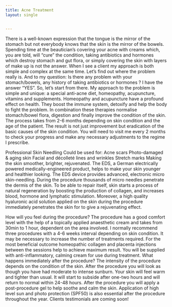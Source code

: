 ```yaml
---
title: Acne Treatment
layout: single


---
```


There is a well-known expression that the tongue is the mirror of the stomach but not everybody knows that the skin is the mirror of the bowels. Spending time at the beautician’s covering your acne with creams which, you are told, will “cure” the condition, taking antibiotics and hormones which destroy stomach and gut flora, or simply covering the skin
with layers of make up is not the answer.
When I see a client my approach is both simple and complex at the same time. Let’s find out where the problem really is. And to my question: Is there any problem with your stomach/bowels, any history of taking antibiotics or hormones ? I have the answer “YES”.
So, let’s start from there.
My approach to the problem is simple and unique: a special anti-acne diet, homeopathy, acupuncture, vitamins and supplements. Homeopathy and acupuncture have a profound effect on health. They boost the immune system, detoxify and help the body to fight the problem.
In combination these therapies normalise stomach/bowel flora, digestion and finally improve the condition of the skin.
The process takes from 2-6 months depending on skin condition and the age of the patient.
The result is not just improvement but eradication of the basic causes of the skin condition.
You will need to visit me every 2 months to check your progress and make any necessary adjustments to the regime I prescribe.

Professional Skin Needling
Could be used for:
Acne scars
Photo-damaged & aging skin
Facial and décolleté lines and wrinkles
Stretch marks
Making the skin smoother, brighter, rejuvenated.
The EDS, a German electrically powered medically-engineered product, helps to make your skin younger and healthier looking. The EDS device provides advanced, electronic micro skin-needling. During the procedure thousands of micro needles penetrate the dermis of the skin. To be able to repair itself, skin starts a process of natural regeneration by
boosting the production of collagen, and increases blood, hormone and lymphatic stimulation. Moreover, a high quality hyaluronic acid solution applied on the skin during the procedure immediately penetrates the skin for to give a rejuvenating effect.

How will you feel during the procedure?
The procedure has a good comfort level with the help of a topically applied anaesthetic cream and takes from 30min to 1 hour, dependent on the area involved. I normally recommend three procedures with a 4-6 weeks interval depending on skin condition. It may be necessary to increase the number of treatments required. For the most beneficial outcome
homeopathic collagen and placenta injections between the sessions help to achieve maximum result. You will be supplied with anti-inflammatory, calming cream for use during treatment.
What happens immediately after the procedure?
The intensity of the procedure depends on the condition of the skin. After the procedure you will look as though you have had moderate to intense sunburn. Your skin will feel warm and tighter than usual. It will start to subside after one-two hours and will return to normal within 24-48 hours. After the procedure you will apply a post-procedure gel to help soothe and calm the skin. Application of high level sun and photo protection (SPF50) is also essential after the procedure throughout the year.
Clients testimonials are coming soon!